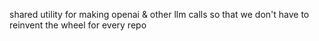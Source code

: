 shared utility for making openai & other llm calls so that we don't have to reinvent the wheel for every repo
